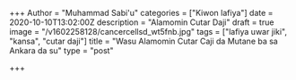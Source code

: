 +++
Author = "Muhammad Sabi'u"
categories = ["Kiwon lafiya"]
date = 2020-10-10T13:02:00Z
description = "Alamomin Cutar Daji"
draft = true
image = "/v1602258128/cancercellsd_wt5fnb.jpg"
tags = ["lafiya uwar jiki", "kansa", "cutar daji"]
title = "Wasu Alamomin Cutar Caji da Mutane ba sa Ankara da su"
type = "post"

+++
